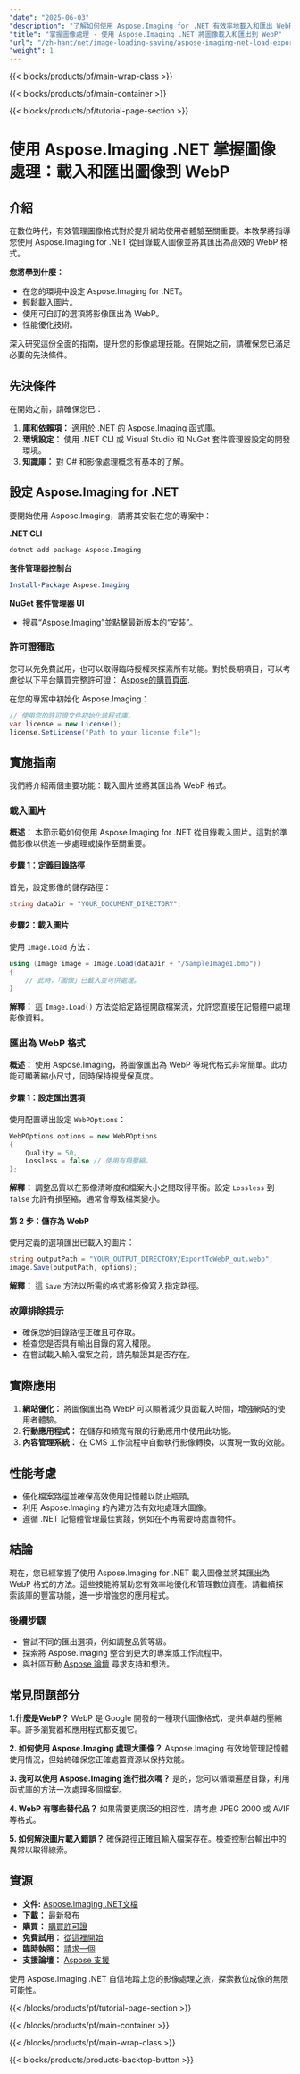 ```yaml
---
"date": "2025-06-03"
"description": "了解如何使用 Aspose.Imaging for .NET 有效率地載入和匯出 WebP 格式的圖片。立即優化您的 Web 應用程式。"
"title": "掌握圖像處理 - 使用 Aspose.Imaging .NET 將圖像載入和匯出到 WebP"
"url": "/zh-hant/net/image-loading-saving/aspose-imaging-net-load-export-webp-images/"
"weight": 1
---
```


{{< blocks/products/pf/main-wrap-class >}}

{{< blocks/products/pf/main-container >}}

{{< blocks/products/pf/tutorial-page-section >}}
# 使用 Aspose.Imaging .NET 掌握圖像處理：載入和匯出圖像到 WebP

## 介紹

在數位時代，有效管理圖像格式對於提升網站使用者體驗至關重要。本教學將指導您使用 Aspose.Imaging for .NET 從目錄載入圖像並將其匯出為高效的 WebP 格式。

**您將學到什麼：**
- 在您的環境中設定 Aspose.Imaging for .NET。
- 輕鬆載入圖片。
- 使用可自訂的選項將影像匯出為 WebP。
- 性能優化技術。

深入研究這份全面的指南，提升您的影像處理技能。在開始之前，請確保您已滿足必要的先決條件。

## 先決條件

在開始之前，請確保您已：
1. **庫和依賴項：** 適用於 .NET 的 Aspose.Imaging 函式庫。
2. **環境設定：** 使用 .NET CLI 或 Visual Studio 和 NuGet 套件管理器設定的開發環境。
3. **知識庫：** 對 C# 和影像處理概念有基本的了解。

## 設定 Aspose.Imaging for .NET

要開始使用 Aspose.Imaging，請將其安裝在您的專案中：

**.NET CLI**
```bash
dotnet add package Aspose.Imaging
```

**套件管理器控制台**
```powershell
Install-Package Aspose.Imaging
```

**NuGet 套件管理器 UI**
- 搜尋“Aspose.Imaging”並點擊最新版本的“安裝”。

### 許可證獲取

您可以先免費試用，也可以取得臨時授權來探索所有功能。對於長期項目，可以考慮從以下平台購買完整許可證： [Aspose的購買頁面](https://purchase。aspose.com/buy).

在您的專案中初始化 Aspose.Imaging：
```csharp
// 使用您的許可證文件初始化該程式庫。
var license = new License();
license.SetLicense("Path to your license file");
```

## 實施指南

我們將介紹兩個主要功能：載入圖片並將其匯出為 WebP 格式。

### 載入圖片

**概述：** 本節示範如何使用 Aspose.Imaging for .NET 從目錄載入圖片。這對於準備影像以供進一步處理或操作至關重要。

#### 步驟 1：定義目錄路徑
首先，設定影像的儲存路徑：
```csharp
string dataDir = "YOUR_DOCUMENT_DIRECTORY";
```

#### 步驟2：載入圖片
使用 `Image.Load` 方法：
```csharp
using (Image image = Image.Load(dataDir + "/SampleImage1.bmp"))
{
    // 此時，「圖像」已載入並可供處理。
}
```
**解釋：** 這 `Image.Load()` 方法從給定路徑開啟檔案流，允許您直接在記憶體中處理影像資料。

### 匯出為 WebP 格式

**概述：** 使用 Aspose.Imaging，將圖像匯出為 WebP 等現代格式非常簡單。此功能可顯著縮小尺寸，同時保持視覺保真度。

#### 步驟 1：設定匯出選項
使用配置導出設定 `WebPOptions`：
```csharp
WebPOptions options = new WebPOptions
{
    Quality = 50,
    Lossless = false // 使用有損壓縮。
};
```
**解釋：** 調整品質以在影像清晰度和檔案大小之間取得平衡。設定 `Lossless` 到 `false` 允許有損壓縮，通常會導致檔案變小。

#### 第 2 步：儲存為 WebP
使用定義的選項匯出已載入的圖片：
```csharp
string outputPath = "YOUR_OUTPUT_DIRECTORY/ExportToWebP_out.webp";
image.Save(outputPath, options);
```
**解釋：** 這 `Save` 方法以所需的格式將影像寫入指定路徑。

### 故障排除提示
- 確保您的目錄路徑正確且可存取。
- 檢查您是否具有輸出目錄的寫入權限。
- 在嘗試載入輸入檔案之前，請先驗證其是否存在。

## 實際應用
1. **網站優化：** 將圖像匯出為 WebP 可以顯著減少頁面載入時間，增強網站的使用者體驗。
2. **行動應用程式：** 在儲存和頻寬有限的行動應用中使用此功能。
3. **內容管理系統：** 在 CMS 工作流程中自動執行影像轉換，以實現一致的效能。

## 性能考慮
- 優化檔案路徑並確保高效使用記憶體以防止瓶頸。
- 利用 Aspose.Imaging 的內建方法有效地處理大圖像。
- 遵循 .NET 記憶體管理最佳實踐，例如在不再需要時處置物件。

## 結論

現在，您已經掌握了使用 Aspose.Imaging for .NET 載入圖像並將其匯出為 WebP 格式的方法。這些技能將幫助您有效率地優化和管理數位資產。請繼續探索該庫的豐富功能，進一步增強您的應用程式。

### 後續步驟
- 嘗試不同的匯出選項，例如調整品質等級。
- 探索將 Aspose.Imaging 整合到更大的專案或工作流程中。
- 與社區互動 [Aspose 論壇](https://forum.aspose.com/c/imaging/10) 尋求支持和想法。

## 常見問題部分

**1.什麼是WebP？**
WebP 是 Google 開發的一種現代圖像格式，提供卓越的壓縮率。許多瀏覽器和應用程式都支援它。

**2. 如何使用 Aspose.Imaging 處理大圖像？**
Aspose.Imaging 有效地管理記憶體使用情況，但始終確保您正確處置資源以保持效能。

**3. 我可以使用 Aspose.Imaging 進行批次嗎？**
是的，您可以循環遍歷目錄，利用函式庫的方法一次處理多個檔案。

**4. WebP 有哪些替代品？**
如果需要更廣泛的相容性，請考慮 JPEG 2000 或 AVIF 等格式。

**5. 如何解決圖片載入錯誤？**
確保路徑正確且輸入檔案存在。檢查控制台輸出中的異常以取得線索。

## 資源
- **文件:** [Aspose.Imaging .NET文檔](https://reference.aspose.com/imaging/net/)
- **下載：** [最新發布](https://releases.aspose.com/imaging/net/)
- **購買：** [購買許可證](https://purchase.aspose.com/buy)
- **免費試用：** [從這裡開始](https://releases.aspose.com/imaging/net/)
- **臨時執照：** [請求一個](https://purchase.aspose.com/temporary-license/)
- **支援論壇：** [Aspose 支援](https://forum.aspose.com/c/imaging/10)

使用 Aspose.Imaging .NET 自信地踏上您的影像處理之旅，探索數位成像的無限可能性。

{{< /blocks/products/pf/tutorial-page-section >}}

{{< /blocks/products/pf/main-container >}}

{{< /blocks/products/pf/main-wrap-class >}}

{{< blocks/products/products-backtop-button >}}